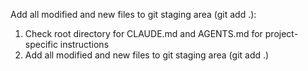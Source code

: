 Add all modified and new files to git staging area (git add .):

1. Check root directory for CLAUDE.md and AGENTS.md for project-specific instructions
2. Add all modified and new files to git staging area (git add .)